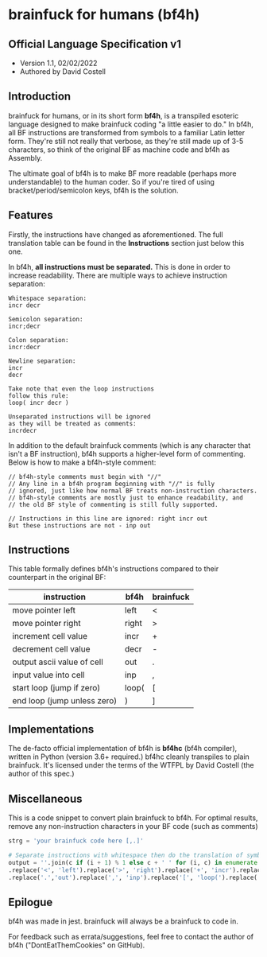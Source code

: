 # brainfuck for humans (bf4h)
## Official Language Specification v1
* Version 1.1, 02/02/2022
* Authored by David Costell

## Introduction
brainfuck for humans, or in its short form **bf4h**, is a transpiled esoteric language 
designed to make brainfuck coding "a little easier to do." In bf4h, all BF instructions
are transformed from symbols to a familiar Latin letter form. They're still not really that 
verbose, as they're still made up of 3-5 characters, so think of the original BF as machine 
code and bf4h as Assembly.

The ultimate goal of bf4h is to make BF more readable (perhaps more understandable) to the human coder. So if you're tired of using bracket/period/semicolon keys, bf4h is the solution.

## Features
Firstly, the instructions have changed as aforementioned. The full translation table
can be found in the **Instructions** section just below this one.

In bf4h, **all instructions must be separated.**  This is done in order to increase 
readability. There are multiple ways to achieve instruction separation:
```
Whitespace separation:
incr decr

Semicolon separation:
incr;decr

Colon separation:
incr:decr

Newline separation:
incr
decr

Take note that even the loop instructions
follow this rule:
loop( incr decr )

Unseparated instructions will be ignored
as they will be treated as comments:
incrdecr
```
In addition to the default brainfuck comments (which is any character
that isn't a BF instruction), bf4h supports a higher-level form of commenting.
Below is how to make a bf4h-style comment:
```bf
// bf4h-style comments must begin with "//"
// Any line in a bf4h program beginning with "//" is fully
// ignored, just like how normal BF treats non-instruction characters.
// bf4h-style comments are mostly just to enhance readability, and
// the old BF style of commenting is still fully supported.

// Instructions in this line are ignored: right incr out
But these instructions are not - inp out
```

## Instructions
This table formally defines bf4h's instructions compared to their counterpart in the original BF:

| instruction                 	| bf4h  	| brainfuck 	|
|-----------------------------	|-------	|-----------	|
| move pointer left           	| left  	| <         	|
| move pointer right          	| right 	| >         	|
| increment cell value        	| incr  	| +         	|
| decrement cell value        	| decr  	| -         	|
| output ascii value of cell  	| out   	| .         	|
| input value into cell       	| inp   	| ,         	|
| start loop (jump if zero)   	| loop( 	| [         	|
| end loop (jump unless zero) 	| )     	| ]         	|

## Implementations
The de-facto official implementation of bf4h is **bf4hc** (bf4h compiler), written
in Python (version 3.6+ required.) bf4hc cleanly transpiles to plain brainfuck.
It's licensed under the terms of the WTFPL by David Costell (the author of this spec.)

## Miscellaneous
This is a code snippet to convert plain brainfuck to bf4h.
For optimal results, remove any non-instruction characters in your BF code (such as comments)
```py
strg = 'your brainfuck code here [,.]'

# Separate instructions with whitespace then do the translation of symbols with .replace()
output = ''.join(c if (i + 1) % 1 else c + ' ' for (i, c) in enumerate(list(strg)))
.replace('<', 'left').replace('>', 'right').replace('+', 'incr').replace('-', 'decr')
.replace('.','out').replace(',', 'inp').replace('[', 'loop(').replace(']', ')').strip()
```

## Epilogue
bf4h was made in jest. brainfuck will always be a brainfuck to code in.

For feedback such as errata/suggestions, feel free to contact the author of bf4h
("DontEatThemCookies" on GitHub).
